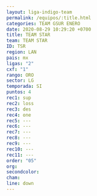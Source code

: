```yaml
---
layout: liga-indigo-team
permalink: /equipos/:title.html
categories: TEAM GSUR ENERO
date: 2020-08-29 10:29:20 +0700
title: TEAM STAR
team: TEAM STAR
ID: TSR
region: LAN
pais: mx
ligas: "2"
cxf: "1"
rango: ORO
sector: LG
temporada: SI
puntos: 4
rec1: sup
rec2: loss
rec3: des
rec4: one
rec5: ---
rec6: ---
rec7: ---
rec8: ---
rec9: ---
rec10: ---
rec11: ---
order: "05"
org: 
secondcolor: 
cham: 
line: down
---
```



